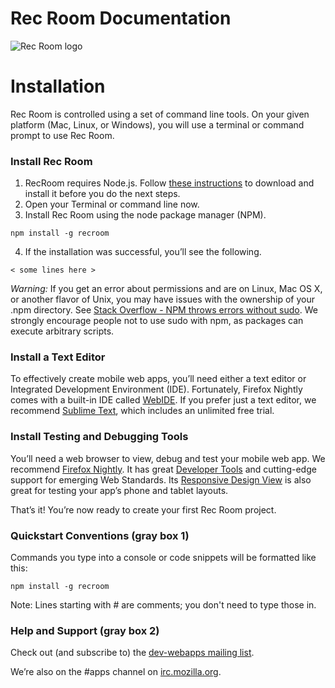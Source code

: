 # Rec Room Documentation

![Rec Room logo](images/recroom-logo.jpg?raw=true)

# Installation

Rec Room is controlled using a set of command line tools. On your given platform (Mac, Linux, or Windows), you will use a terminal or command prompt to use Rec Room.

### Install Rec Room

1. RecRoom requires Node.js. Follow [these instructions]() to download and install it before you do the next steps.
2. Open your Terminal or command line now.
3. Install Rec Room using the node package manager (NPM).
```
npm install -g recroom
```
4. If the installation was successful, you’ll see the following.
```
< some lines here >
```

*Warning:* If you get an error about permissions and are on Linux, Mac OS X, or another flavor of Unix, you may have issues with the ownership of your .npm directory. See [Stack Overflow - NPM throws errors without sudo](). We strongly encourage people not to use sudo with npm, as packages can execute arbitrary scripts.

### Install a Text Editor

To effectively create mobile web apps, you’ll need either a text editor or Integrated Development Environment (IDE). Fortunately, Firefox Nightly comes with a built-in IDE called [WebIDE](https://developer.mozilla.org/en-US/docs/Tools/WebIDE). If you prefer just a text editor, we recommend [Sublime Text](http://www.sublimetext.com/), which includes an unlimited free trial.

### Install Testing and Debugging Tools

You’ll need a web browser to view, debug and test your mobile web app. We recommend [Firefox Nightly](http://nightly.mozilla.org/). It has great [Developer Tools](https://developer.mozilla.org/en-US/docs/Tools) and cutting-edge support for emerging Web Standards. Its [Responsive Design View](https://developer.mozilla.org/en-US/docs/Tools/Responsive_Design_View) is also great for testing your app’s phone and tablet layouts.

That’s it! You’re now ready to create your first Rec Room project.


### Quickstart Conventions (gray box 1)
Commands you type into a console or code snippets will be formatted like this:

```
npm install -g recroom
```

Note: Lines starting with # are comments; you don't need to type those in.

### Help and Support (gray box 2)

Check out (and subscribe to) the [dev-webapps mailing list](). 

We’re also on the #apps channel on [irc.mozilla.org]().
